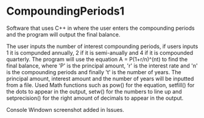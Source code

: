 # CompoundingPeriods1
Software that uses C++ in where the user enters the compounding periods and the program will output the final balance.

The user inputs the number of interest compounding periods, if users inputs 1 it is compunded annually, 2 if it is semi-anually and 4 if it is compounded quarterly. The program will use the equation A = P(1+r/n)^(nt) to find the final balance, where 'P' is the principal amount, 'r' is the interest rate and 'n' is the compounding periods and finally 't' is the number of years. The principal amount, interest amount and the number of years will be inputted from a file.
Used Math functions such as pow() for the equation, setfill() for the dots to appear in the output, setw() for the numbers to line up and setprecision() for the right amount of decimals to appear in the output.

Console Windown screenshot added in Issues.

